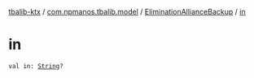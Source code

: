 [tbalib-ktx](../../index.md) / [com.npmanos.tbalib.model](../index.md) / [EliminationAllianceBackup](index.md) / [in](./in.md)

# in

`val in: `[`String`](https://kotlinlang.org/api/latest/jvm/stdlib/kotlin/-string/index.html)`?`